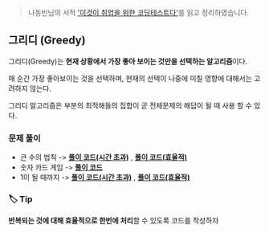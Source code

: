 > 나동빈님의 서적 ['이것이 취업을 위한 코딩테스트다'](https://play.google.com/store/books/details/%EB%82%98%EB%8F%99%EB%B9%88_%EC%9D%B4%EA%B2%83%EC%9D%B4_%EC%B7%A8%EC%97%85%EC%9D%84_%EC%9C%84%ED%95%9C_%EC%BD%94%EB%94%A9_%ED%85%8C%EC%8A%A4%ED%8A%B8%EB%8B%A4_with_%ED%8C%8C%EC%9D%B4%EC%8D%AC?id=vBz-DwAAQBAJ)를 읽고 정리하였습니다.



## 그리디 (Greedy)

그리디(Greedy)는 **현재 상황에서 가장 좋아 보이는 것만을 선택하는 알고리즘**이다.

매 순간 가장 좋아보이는 것을 선택하며, 현재의 선택이 나중에 미칠 영향에 대해서는 고려하지 않는다.

그리디 알고리즘은 부분의 최적해들의 집합이 곧 전체문제의 해답이 될 때 사용 할 수 있다. 



### 문제 풀이

- 큰 수의 법칙 -> **[풀이 코드(시간 초과)](https://github.com/kseungwoo/algorithm-problem-solving/blob/master/thiscodingtest/greedy/%ED%81%B0%20%EC%88%98%EC%9D%98%20%EB%B2%95%EC%B9%99(%EC%8B%9C%EA%B0%84%20%EC%B4%88%EA%B3%BC).py)** , **[풀이 코드(효율적)](https://github.com/kseungwoo/algorithm-problem-solving/blob/master/thiscodingtest/greedy/%ED%81%B0%20%EC%88%98%EC%9D%98%20%EB%B2%95%EC%B9%99(%ED%9A%A8%EC%9C%A8%EC%A0%81).py)** 
- 숫자 카드 게임 -> **[풀이 코드](https://github.com/kseungwoo/algorithm-problem-solving/blob/master/thiscodingtest/greedy/%EC%88%AB%EC%9E%90%20%EC%B9%B4%EB%93%9C%20%EA%B2%8C%EC%9E%84.py)**
- 1이 될 때까지 -> **[풀이 코드(시간 초과)](https://github.com/kseungwoo/algorithm-problem-solving/blob/master/thiscodingtest/greedy/1%EC%9D%B4%20%EB%90%A0%20%EB%95%8C%EA%B9%8C%EC%A7%80(%EC%8B%9C%EA%B0%84%20%EC%B4%88%EA%B3%BC).py)** , **[풀이 코드(효율적)](https://github.com/kseungwoo/algorithm-problem-solving/blob/master/thiscodingtest/greedy/1%EC%9D%B4%20%EB%90%A0%20%EB%95%8C%EA%B9%8C%EC%A7%80(%ED%9A%A8%EC%9C%A8%EC%A0%81).py)** 



### :label: Tip

**반복되는 것에 대해 효율적으로 한번에 처리**할 수 있도록 코드를 작성하자
